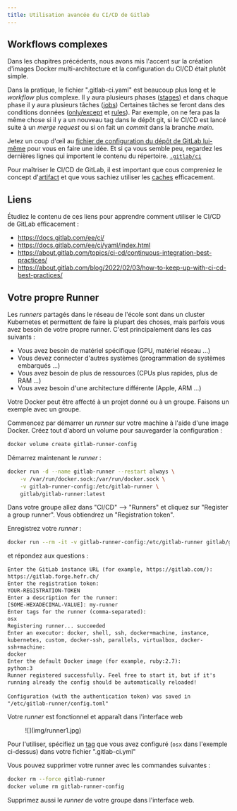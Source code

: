 ```yaml
---
title: Utilisation avancée du CI/CD de Gitlab
---
```


## Workflows complexes

Dans les chapitres précédents, nous avons mis l'accent sur la création
d'images Docker multi-architecture et la configuration du CI/CD était
plutôt simple.

Dans la pratique, le fichier ".gitlab-ci.yaml" est beaucoup plus
long et le _workflow_ plus complexe. Il y aura plusieurs phases
([stages](https://docs.gitlab.com/ee/ci/yaml/index.html#stages)) et dans
chaque phase il y aura plusieurs tâches
([jobs](https://docs.gitlab.com/ee/ci/yaml/index.html#job-keywords))
Certaines tâches se feront dans des conditions données
([only/except](https://docs.gitlab.com/ee/ci/yaml/index.html#only--except)
et [rules](https://docs.gitlab.com/ee/ci/yaml/index.html#rules)). Par
exemple, on ne fera pas la même chose si il y a un nouveau tag dans le
dépôt git, si le CI/CD est lancé suite à un _merge request_ ou si on
fait un _commit_ dans la branche _main_.

Jetez un coup d'œil au [fichier de configuration du dépôt de GitLab
lui-même](https://gitlab.com/gitlab-org/gitlab/-/blob/master/.gitlab-ci.yml)
pour vous en faire une idée. Et si ça vous semble peu, regardez les
dernières lignes qui importent le contenu du répertoire.
[`.gitlab/ci`](https://gitlab.com/gitlab-org/gitlab/-/tree/master/.gitlab/ci)

Pour maîtriser le CI/CD de GitLab, il est important que cous compreniez
le concept
d'[artifact](https://docs.gitlab.com/ee/ci/pipelines/job_artifacts.html)
et que vous sachiez utiliser les
[caches](https://docs.gitlab.com/ee/ci/caching/) efficacement.

## Liens

Étudiez le contenu de ces liens pour apprendre comment utiliser
le CI/CD de GitLab efficacement :

- https://docs.gitlab.com/ee/ci/
- https://docs.gitlab.com/ee/ci/yaml/index.html
- https://about.gitlab.com/topics/ci-cd/continuous-integration-best-practices/
- https://about.gitlab.com/blog/2022/02/03/how-to-keep-up-with-ci-cd-best-practices/
  

## Votre propre Runner

Les _runners_ partagés dans le réseau de l'école sont dans un cluster
Kubernetes et permettent de faire la plupart des choses, mais parfois
vous avez besoin de votre propre runner. C'est principalement dans les
cas suivants :

- Vous avez besoin de matériel spécifique (GPU, matériel réseau ...)
- Vous devez connecter d'autres systèmes (programmation de systèmes embarqués ...)
- Vous avez besoin de plus de ressources (CPUs plus rapides, plus de RAM ...)
- Vous avez besoin d'une architecture différente (Apple, ARM ...)

Votre Docker peut être affecté à un projet donné ou à un groupe. Faisons un exemple
avec un groupe.

Commencez par démarrer un _runner_ sur votre machine à l'aide d'une image Docker.
Créez tout d'abord un volume pour sauvegarder la configuration :

``` bash
docker volume create gitlab-runner-config
```

Démarrez maintenant le _runner_ :

``` bash
docker run -d --name gitlab-runner --restart always \
    -v /var/run/docker.sock:/var/run/docker.sock \
    -v gitlab-runner-config:/etc/gitlab-runner \
    gitlab/gitlab-runner:latest
````

Dans votre groupe allez dans "CI/CD" --> "Runners" et 
cliquez sur "Register a group runner". Vous obtiendrez
un "Registration token".

Enregistrez votre _runner_ :

``` bash
docker run --rm -it -v gitlab-runner-config:/etc/gitlab-runner gitlab/gitlab-runner:latest register
```

et répondez aux questions :

``` text hl_lines="2 4 6 8 11 13"
Enter the GitLab instance URL (for example, https://gitlab.com/):
https://gitlab.forge.hefr.ch/
Enter the registration token:
YOUR-REGISTRATION-TOKEN
Enter a description for the runner:
[SOME-HEXADECIMAL-VALUE]: my-runner
Enter tags for the runner (comma-separated):
osx
Registering runner... succeeded
Enter an executor: docker, shell, ssh, docker+machine, instance, kubernetes, custom, docker-ssh, parallels, virtualbox, docker-ssh+machine:
docker
Enter the default Docker image (for example, ruby:2.7):
python:3
Runner registered successfully. Feel free to start it, but if it's running already the config should be automatically reloaded!

Configuration (with the authentication token) was saved in "/etc/gitlab-runner/config.toml"
```

Votre _runner_ est fonctionnel et apparaît dans l'interface web

<figure markdown>
![](img/runner1.jpg)
</figure>

Pour l'utiliser, spécifiez un
[tag](https://docs.gitlab.com/ee/ci/yaml/index.html#tags) que vous avez
configuré (`osx` dans l'exemple ci-dessus) dans votre fichier
".gitlab-ci.yml"

Vous pouvez supprimer votre runner avec les commandes suivantes :

``` bash
docker rm --force gitlab-runner
docker volume rm gitlab-runner-config
```

Supprimez aussi le _runner_ de votre groupe dans l'interface web.
